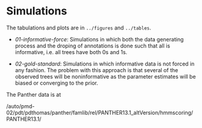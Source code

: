 # Simulations

The tabulations and plots are in `../figures` and `../tables`.

*   _01-informative-force_: Simulations in which both the data generating process and the droping of annotations is done such that all is informative, i.e. all trees have both 0s and 1s.

*   _02-gold-standard_: Simulations in which informative data is not forced in any fashion. The problem with this approach is that several of the observed trees will be noninformative as the parameter estimates will be biased or converging to the prior.

The Panther data is at

/auto/pmd-02/pdt/pdthomas/panther/famlib/rel/PANTHER13.1\_altVersion/hmmscoring/PANTHER13.1/

